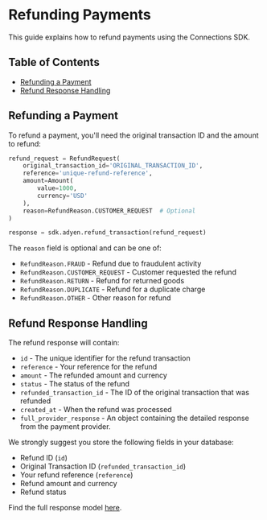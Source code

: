 # Refunding Payments

This guide explains how to refund payments using the Connections SDK.

## Table of Contents
- [Refunding a Payment](#refunding-a-payment)
- [Refund Response Handling](#refund-response-handling)

## Refunding a Payment

To refund a payment, you'll need the original transaction ID and the amount to refund:

```python
refund_request = RefundRequest(
    original_transaction_id='ORIGINAL_TRANSACTION_ID',
    reference='unique-refund-reference',
    amount=Amount(
        value=1000,
        currency='USD'
    ),
    reason=RefundReason.CUSTOMER_REQUEST  # Optional
)

response = sdk.adyen.refund_transaction(refund_request)
```

The `reason` field is optional and can be one of:
- `RefundReason.FRAUD` - Refund due to fraudulent activity
- `RefundReason.CUSTOMER_REQUEST` - Customer requested the refund
- `RefundReason.RETURN` - Refund for returned goods
- `RefundReason.DUPLICATE` - Refund for a duplicate charge
- `RefundReason.OTHER` - Other reason for refund

## Refund Response Handling

The refund response will contain:

- `id` - The unique identifier for the refund transaction
- `reference` - Your reference for the refund
- `amount` - The refunded amount and currency
- `status` - The status of the refund
- `refunded_transaction_id` - The ID of the original transaction that was refunded
- `created_at` - When the refund was processed
- `full_provider_response` - An object containing the detailed response from the payment provider.

We strongly suggest you store the following fields in your database:
- Refund ID (`id`)
- Original Transaction ID (`refunded_transaction_id`)
- Your refund reference (`reference`)
- Refund amount and currency
- Refund status

Find the full response model [here](./api-reference.md#refundresponse).
